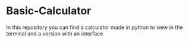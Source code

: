 # Basic-Calculator
In this repository you can find a calculator made in python to view in the terminal and a version with an interface
